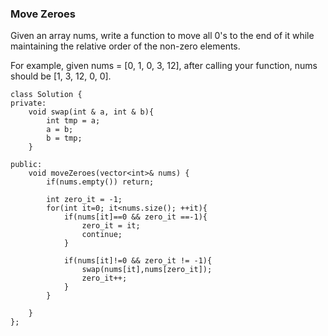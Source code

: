 ### Move Zeroes

Given an array nums, write a function to move all 0's to the end of it while maintaining the relative order of the non-zero elements.

For example, given nums = [0, 1, 0, 3, 12], after calling your function, nums should be [1, 3, 12, 0, 0].

```
class Solution {
private:
    void swap(int & a, int & b){
        int tmp = a;
        a = b;
        b = tmp;
    }
    
public:
    void moveZeroes(vector<int>& nums) {
        if(nums.empty()) return;
        
        int zero_it = -1;
        for(int it=0; it<nums.size(); ++it){
            if(nums[it]==0 && zero_it ==-1){
                zero_it = it;
                continue;
            }
            
            if(nums[it]!=0 && zero_it != -1){
                swap(nums[it],nums[zero_it]);
                zero_it++;
            }
        }
        
    }
};
```